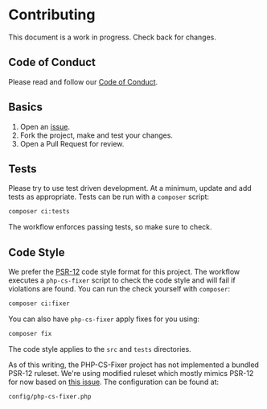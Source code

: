 # Contributing

This document is a work in progress. Check back for changes.

## Code of Conduct

Please read and follow our [Code of Conduct](../CODE_OF_CONDUCT.md).

## Basics

1. Open an [issue](https://github.com/nipwaayoni/elastic-apm-php-agent/issues).
2. Fork the project, make and test your changes.
3. Open a Pull Request for review.

## Tests

Please try to use test driven development. At a minimum, update and add tests as appropriate. Tests can be run with a `composer` script:

```bash
composer ci:tests
```

The workflow enforces passing tests, so make sure to check.

## Code Style

We prefer the [PSR-12](https://www.php-fig.org/psr/psr-12/) code style format for this project. The workflow executes a `php-cs-fixer` script to check the code style and will fail if violations are found. You can run the check yourself with `composer`:

```bash
composer ci:fixer
```

You can also have `php-cs-fixer` apply fixes for you using:

```bash
composer fix
```

The code style applies to the `src` and `tests` directories. 

As of this writing, the PHP-CS-Fixer project has not implemented a bundled PSR-12 ruleset. We're using  modified ruleset which mostly mimics PSR-12 for now based on [this issue](https://github.com/FriendsOfPHP/PHP-CS-Fixer/issues/4502). The configuration can be found at:

```
config/php-cs-fixer.php
```
